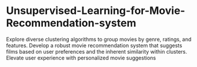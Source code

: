 # Unsupervised-Learning-for-Movie-Recommendation-system
Explore diverse clustering algorithms to group movies by genre, ratings, and features. Develop a robust movie recommendation system that suggests films based on user preferences and the inherent similarity within clusters. Elevate user experience with personalized movie suggestions
